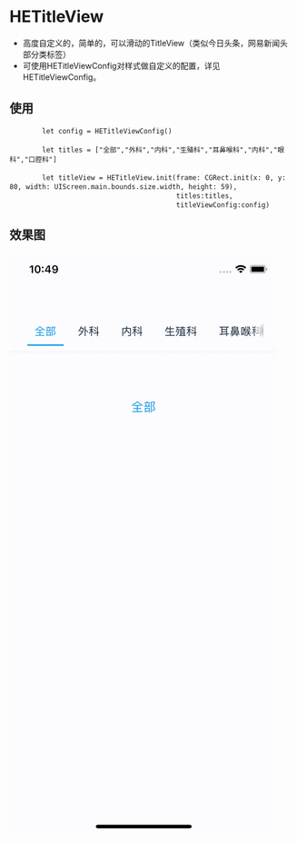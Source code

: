 # HETitleView
- 高度自定义的，简单的，可以滑动的TitleView（类似今日头条，网易新闻头部分类标签）
- 可使用HETitleViewConfig对样式做自定义的配置，详见HETitleViewConfig。

## 使用
```
        let config = HETitleViewConfig()
        
        let titles = ["全部","外科","内科","生殖科","耳鼻喉科","内科","眼科","口腔科"]
        
        let titleView = HETitleView.init(frame: CGRect.init(x: 0, y: 80, width: UIScreen.main.bounds.size.width, height: 59),
                                         titles:titles,
                                         titleViewConfig:config)
```
## 效果图
![image](https://github.com/heyode/HETitleView/blob/master/HETitleView.gif)
